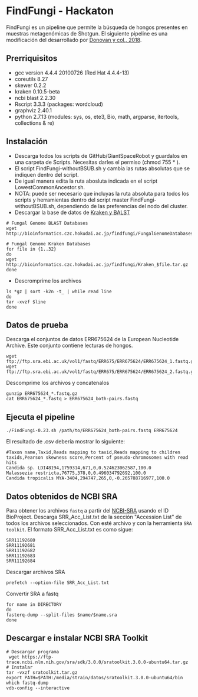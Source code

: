# FindFungi - Hackaton
FindFungi es un pipeline que permite la búsqueda de hongos presentes en muestras metagenómicas de Shotgun.
El siguiente pipeline es una modificación del desarrollado por [Donovan y col., 2018](https://doi.org/10.1371/journal.pone.0192898).

## Prerriquisitos
- gcc version 4.4.4 20100726 (Red Hat 4.4.4-13)
- coreutils 8.27
- skewer 0.2.2
- kraken 0.10.5-beta
- ncbi blast 2.2.30
- Rscript 3.3.3 (packages: wordcloud)
- graphviz 2.40.1
- python 2.7.13 (modules: sys, os, ete3, Bio, math, argparse, itertools, collections & re)
    
## Instalación
- Descarga todos los scripts de GitHub/GiantSpaceRobot y guardalos en una carpeta de Scripts. Necesitas darles el permiso (chmod 755 * ).
- El script FindFungi-withoutBSUB.sh y cambia las rutas absolutas que se indiquen dentro del script.
- De igual manera edita la ruta abosluta indicada en el script LowestCommonAncestor.sh.
- NOTA: puede ser necesario que incluyas la ruta absoluta para todos los scripts y herramientas dentro del script master FindFungi-withoutBSUB.sh, dependiendo de las preferencias del nodo del cluster.
- Descargar la base de datos de [Kraken y BALST](http://bioinformatics.czc.hokudai.ac.jp/findfungi/)
~~~
# Fungal Genome BLAST Databases
wget http://bioinformatics.czc.hokudai.ac.jp/findfungi/FungalGenomeDatabases_EqualContigs.tar.gz

# Fungal Genome Kraken Databases
for file in {1..32}
do
wget http://bioinformatics.czc.hokudai.ac.jp/findfungi/Kraken_$file.tar.gz
done
~~~
- Descromprime los archivos
~~~
ls *gz | sort -k2n -t_ | while read line
do 
tar -xvzf $line
done
~~~

## Datos de prueba
Descarga el conjuntos de datos ERR675624 de la European Nucleotide Archive. Este conjunto contiene lecturas de hongos.
~~~
wget ftp://ftp.sra.ebi.ac.uk/vol1/fastq/ERR675/ERR675624/ERR675624_1.fastq.gz
wget ftp://ftp.sra.ebi.ac.uk/vol1/fastq/ERR675/ERR675624/ERR675624_2.fastq.gz
~~~
Descomprime los archivos y concatenalos
~~~
gunzip ERR675624_*.fastq.gz
cat ERR675624_*.fastq > ERR675624_both-pairs.fastq
~~~

## Ejecuta el pipeline
~~~
./FindFungi-0.23.sh /path/to/ERR675624_both-pairs.fastq ERR675624
~~~
El resultado de .csv debería mostrar lo siguiente:
~~~
#Taxon name,Taxid,Reads mapping to taxid,Reads mapping to children taxids,Pearson skewness score,Percent of pseudo-chromosomes with read hits
Candida sp. LDI48194,1759314,671,0,0.524623062587,100.0
Malassezia restricta,76775,378,0,0.496034792692,100.0
Candida tropicalis MYA-3404,294747,265,0,-0.265788716977,100.0
~~~

## Datos obtenidos de NCBI SRA
Para obtener los archivos `fastq` a partir del [NCBI-SRA](https://www-ncbi-nlm-nih-gov.ezproxy.u-pec.fr/Traces/study/) usando el ID BioProject. Descarga SRR_Acc_List.txt de la sección "Accession List" de todos los archivos seleccionados. Con esté archivo y con la herramienta `SRA toolkit`.
El formato SRR_Acc_List.txt es como sigue:
~~~
SRR11192680
SRR11192681
SRR11192682
SRR11192683
SRR11192684
~~~
Descargar archivos SRA
~~~
prefetch --option-file SRR_Acc_List.txt
~~~
Convertir SRA a fastq
~~~
for name in DIRECTORY
do
fasterq-dump --split-files $name/$name.sra
done
~~~

## Descargar e instalar NCBI SRA Toolkit
~~~
# Descargar programa
 wget https://ftp-trace.ncbi.nlm.nih.gov/sra/sdk/3.0.0/sratoolkit.3.0.0-ubuntu64.tar.gz
# Instalar
tar -vxzf sratoolkit.tar.gz
export PATH=$PATH:/media/strain/datos/sratoolkit.3.0.0-ubuntu64/bin
which fastq-dump
vdb-config --interactive
~~~
